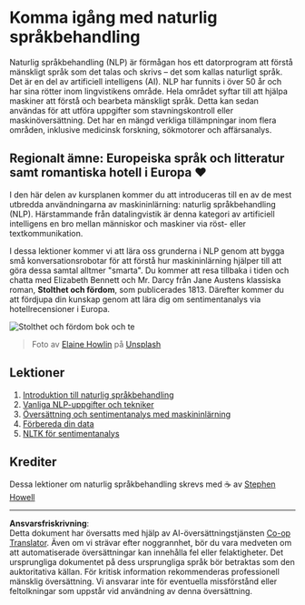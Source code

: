 <!--
CO_OP_TRANSLATOR_METADATA:
{
  "original_hash": "1eb379dc2d0c9940b320732d16083778",
  "translation_date": "2025-09-05T22:11:47+00:00",
  "source_file": "6-NLP/README.md",
  "language_code": "sv"
}
-->
# Komma igång med naturlig språkbehandling

Naturlig språkbehandling (NLP) är förmågan hos ett datorprogram att förstå mänskligt språk som det talas och skrivs – det som kallas naturligt språk. Det är en del av artificiell intelligens (AI). NLP har funnits i över 50 år och har sina rötter inom lingvistikens område. Hela området syftar till att hjälpa maskiner att förstå och bearbeta mänskligt språk. Detta kan sedan användas för att utföra uppgifter som stavningskontroll eller maskinöversättning. Det har en mängd verkliga tillämpningar inom flera områden, inklusive medicinsk forskning, sökmotorer och affärsanalys.

## Regionalt ämne: Europeiska språk och litteratur samt romantiska hotell i Europa ❤️

I den här delen av kursplanen kommer du att introduceras till en av de mest utbredda användningarna av maskininlärning: naturlig språkbehandling (NLP). Härstammande från datalingvistik är denna kategori av artificiell intelligens en bro mellan människor och maskiner via röst- eller textkommunikation.

I dessa lektioner kommer vi att lära oss grunderna i NLP genom att bygga små konversationsrobotar för att förstå hur maskininlärning hjälper till att göra dessa samtal alltmer "smarta". Du kommer att resa tillbaka i tiden och chatta med Elizabeth Bennett och Mr. Darcy från Jane Austens klassiska roman, **Stolthet och fördom**, som publicerades 1813. Därefter kommer du att fördjupa din kunskap genom att lära dig om sentimentanalys via hotellrecensioner i Europa.

![Stolthet och fördom bok och te](../../../6-NLP/images/p&p.jpg)
> Foto av <a href="https://unsplash.com/@elaineh?utm_source=unsplash&utm_medium=referral&utm_content=creditCopyText">Elaine Howlin</a> på <a href="https://unsplash.com/s/photos/pride-and-prejudice?utm_source=unsplash&utm_medium=referral&utm_content=creditCopyText">Unsplash</a>
  
## Lektioner

1. [Introduktion till naturlig språkbehandling](1-Introduction-to-NLP/README.md)
2. [Vanliga NLP-uppgifter och tekniker](2-Tasks/README.md)
3. [Översättning och sentimentanalys med maskininlärning](3-Translation-Sentiment/README.md)
4. [Förbereda din data](4-Hotel-Reviews-1/README.md)
5. [NLTK för sentimentanalys](5-Hotel-Reviews-2/README.md)

## Krediter 

Dessa lektioner om naturlig språkbehandling skrevs med ☕ av [Stephen Howell](https://twitter.com/Howell_MSFT)

---

**Ansvarsfriskrivning**:  
Detta dokument har översatts med hjälp av AI-översättningstjänsten [Co-op Translator](https://github.com/Azure/co-op-translator). Även om vi strävar efter noggrannhet, bör du vara medveten om att automatiserade översättningar kan innehålla fel eller felaktigheter. Det ursprungliga dokumentet på dess ursprungliga språk bör betraktas som den auktoritativa källan. För kritisk information rekommenderas professionell mänsklig översättning. Vi ansvarar inte för eventuella missförstånd eller feltolkningar som uppstår vid användning av denna översättning.